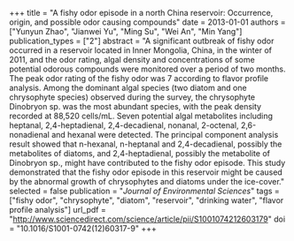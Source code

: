 +++
title = "A fishy odor episode in a north China reservoir: Occurrence, origin, and possible odor causing compounds"
date = 2013-01-01
authors = ["Yunyun Zhao", "Jianwei Yu", "Ming Su", "Wei An", "Min Yang"]
publication_types = ["2"]
abstract = "A significant outbreak of fishy odor occurred in a reservoir located in Inner Mongolia, China, in the winter of 2011, and the odor rating, algal density and concentrations of some potential odorous compounds were monitored over a period of two months. The peak odor rating of the fishy odor was 7 according to flavor profile analysis. Among the dominant algal species (two diatom and one chrysophyte species) observed during the survey, the chrysophyte Dinobryon sp. was the most abundant species, with the peak density recorded at 88,520 cells/mL. Seven potential algal metabolites including heptanal, 2,4-heptadienal, 2,4-decadienal, nonanal, 2-octenal, 2,6-nonadienal and hexanal were detected. The principal component analysis result showed that n-hexanal, n-heptanal and 2,4-decadienal, possibly the metabolites of diatoms, and 2,4-heptadienal, possibly the metabolite of Dinobryon sp., might have contributed to the fishy odor episode. This study demonstrated that the fishy odor episode in this reservoir might be caused by the abnormal growth of chrysophytes and diatoms under the ice-cover."
selected = false
publication = "*Journal of Environmental Sciences*"
tags = ["fishy odor", "chrysophyte", "diatom", "reservoir", "drinking water", "flavor profile analysis"]
url_pdf = "http://www.sciencedirect.com/science/article/pii/S1001074212603179"
doi = "10.1016/S1001-0742(12)60317-9"
+++


